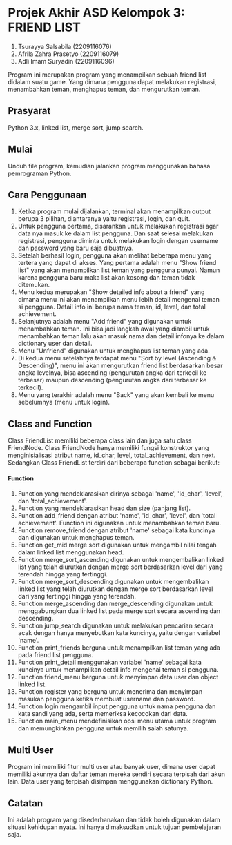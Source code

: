# Projek Akhir ASD Kelompok 3: FRIEND LIST
1. Tsurayya Salsabila (2209116076)
2. Afrila Zahra Prasetyo (2209116079)
3. Adli Imam Suryadin (2209116096)

Program ini merupakan program yang menampilkan sebuah friend list didalam suatu game. Yang dimana pengguna dapat melakukan registrasi, menambahkan teman, menghapus teman, dan mengurutkan teman.

## Prasyarat
Python 3.x, linked list, merge sort, jump search.

## Mulai
Unduh file program, kemudian jalankan program menggunakan bahasa pemrograman Python.

## Cara Penggunaan
1. Ketika program mulai dijalankan, terminal akan menampilkan output berupa 3 pilihan, diantaranya yaitu registrasi, login, dan quit.
2. Untuk pengguna pertama, disarankan untuk melakukan registrasi agar data nya masuk ke dalam list pengguna. Dan saat selesai melakukan registrasi, pengguna diminta untuk melakukan login dengan username dan password yang baru saja dibuatnya.
3. Setelah berhasil login, pengguna akan melihat beberapa menu yang tertera yang dapat di akses. Yang pertama adalah menu "Show friend list" yang akan menampilkan list teman yang pengguna punyai. Namun karena pengguna baru maka list akan kosong dan teman tidak ditemukan.
4. Menu kedua merupakan "Show detailed info about a friend" yang dimana menu ini akan menampilkan menu lebih detail mengenai teman si pengguna. Detail info ini berupa nama teman, id, level, dan total achievement.
5. Selanjutnya adalah menu "Add friend" yang digunakan untuk menambahkan teman. Ini bisa jadi langkah awal yang diambil untuk menambahkan teman lalu akan masuk nama dan detail infonya ke dalam dictionary user dan detail.
6. Menu "Unfriend" digunakan untuk menghapus list teman yang ada.
7. Di kedua menu setelahnya terdapat menu "Sort by level (Ascending & Descending)", menu ini akan mengurutkan friend list berdasarkan besar angka levelnya, bisa ascending (pengurutan angka dari terkecil ke terbesar) maupun descending (pengurutan angka dari terbesar ke terkecil).
8. Menu yang terakhir adalah menu "Back" yang akan kembali ke menu sebelumnya (menu untuk login).

## Class and Function
  Class FriendList memiliki beberapa class lain dan juga satu class FriendNode. Class FriendNode hanya memiliki fungsi konstruktor yang menginisialisasi atribut name, id_char, level, total_achievement, dan next. Sedangkan Class FriendList terdiri dari beberapa function sebagai berikut:
#### Function
1. Function yang mendeklarasikan dirinya sebagai 'name', 'id_char', 'level', dan 'total_achievement'.
2. Function yang mendeklarasikan head dan size (panjang list).
3. Function add_friend dengan atribut 'name', 'id_char', 'level', dan 'total achievement'. Function ini digunakan untuk menambahkan teman baru.
4. Function remove_friend dengan atribut 'name' sebagai kata kuncinya dan digunakan untuk menghapus teman.
5. Function get_mid merge sort digunakan untuk mengambil nilai tengah dalam linked list menggunakan head.
6. Function merge_sort_ascending digunakan untuk mengembalikan linked list yang telah diurutkan dengan merge sort berdasarkan level dari yang terendah hingga yang tertinggi.
7. Function merge_sort_descending digunakan untuk mengembalikan linked list yang telah diurutkan dengan merge sort berdasarkan level dari yang tertinggi hingga yang terendah.
8. Function merge_ascending dan merge_descending digunakan untuk menggabungkan dua linked list pada merge sort secara ascending dan descending.
9. Function jump_search digunakan untuk melakukan pencarian secara acak dengan hanya menyebutkan kata kuncinya, yaitu dengan variabel 'name'.
10. Function print_friends berguna untuk menampilkan list teman yang ada pada friend list pengguna.
11. Function print_detail menggunakan variabel 'name' sebagai kata kuncinya untuk menampilkan detail info mengenai teman si pengguna.
12. Function friend_menu berguna untuk menyimpan data user dan object linked list.
13. Function register yang berguna untuk menerima dan menyimpan masukan pengguna ketika membuat username dan password.
14. Function login mengambil input pengguna untuk nama pengguna dan kata sandi yang ada, serta memeriksa kecocokan dari data.
15. Function main_menu mendefinisikan opsi menu utama untuk program dan memungkinkan pengguna untuk memilih salah satunya. 

## Multi User
Program ini memiliki fitur multi user atau banyak user, dimana user dapat memiliki akunnya dan daftar teman mereka sendiri secara terpisah dari akun lain. Data user yang terpisah disimpan menggunakan dictionary Python.

## Catatan
Ini adalah program yang disederhanakan dan tidak boleh digunakan dalam situasi kehidupan nyata. Ini hanya dimaksudkan untuk tujuan pembelajaran saja.
